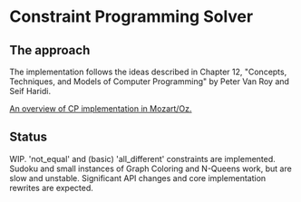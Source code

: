 # Constraint Programming Solver

## The approach 
The implementation follows the ideas described in Chapter 12, "Concepts, Techniques, and Models
  of Computer Programming" by Peter Van Roy and Seif Haridi.

[An overview of CP implementation in Mozart/Oz.](http://mozart2.org/mozart-v1/doc-1.4.0/fdt/index.html)
## Status
WIP. 'not_equal' and (basic) 'all_different' constraints are implemented. Sudoku and small instances of Graph Coloring and N-Queens work,
but are slow and unstable. Significant API changes and core implementation rewrites are expected.
